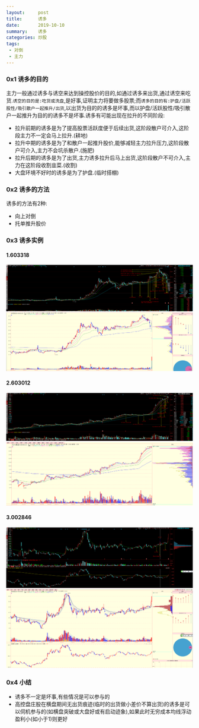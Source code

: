 ```yaml
---
layout:     post
title:      诱多
date:       2019-10-10
summary:    诱多
categories: 炒股
tags:
 - 对倒
 - 主力
---
```


### 0x1 诱多的目的

主力一般通过诱多与诱空来达到操控股价的目的,如通过诱多来出货,通过诱空来吃货.`诱空的目的是:吃货或洗盘`,是好事,证明主力将要做多股票;而`诱多的目的有:护盘/活跃股性/吸引散户一起推升/出货`,以出货为目的的诱多是坏事,而以护盘/活跃股性/吸引散户一起推升为目的的诱多不是坏事.诱多有可能出现在拉升的不同阶段:

+ 拉升前期的诱多是为了提高股票活跃度便于后续出货,这阶段散户可介入,这阶段主力不一定会马上拉升.(耕地)
+ 拉升中期的诱多是为了和散户一起推升股价,能够减轻主力拉升压力,这阶段散户可介入,主力不会坑杀散户.(施肥)
+ 拉升后期的诱多是为了出货,主力诱多拉升后马上出货,这阶段散户不可介入,主力在这阶段收割韭菜.(收割)
+ 大盘环境不好时的诱多是为了护盘.(临时搭棚)

### 0x2 诱多的方法

诱多的方法有2种:

+ 向上对倒
+ 托单推升股价

### 0x3 诱多实例

#### 1.603318

<img src="https://raw.githubusercontent.com/3xp10it/pic/master/kdurYa.png" data-action="zoom">
<img src="https://raw.githubusercontent.com/3xp10it/pic/master/XJE5cg.png" data-action="zoom">

#### 2.603012 

<img src="https://raw.githubusercontent.com/3xp10it/pic/master/u9Jpd1.png" data-action="zoom">
<img src="https://raw.githubusercontent.com/3xp10it/pic/master/J2vCRN.png" data-action="zoom">

#### 3.002846

<img src="https://raw.githubusercontent.com/3xp10it/pic/master/GiVVY5.png" data-action="zoom">
<img src="https://raw.githubusercontent.com/3xp10it/pic/master/J70MpK.png" data-action="zoom">

### 0x4 小结

+ 诱多不一定是坏事,有些情况是可以参与的
+ 高控盘庄股在横盘期间无出货痕迹(临时的出货做小差价不算出货)的诱多是可以伺机参与的(如横盘突破或大盘好或有启动迹象),如果此时无穷成本均线浮动盈利小(如小于1)则更好
